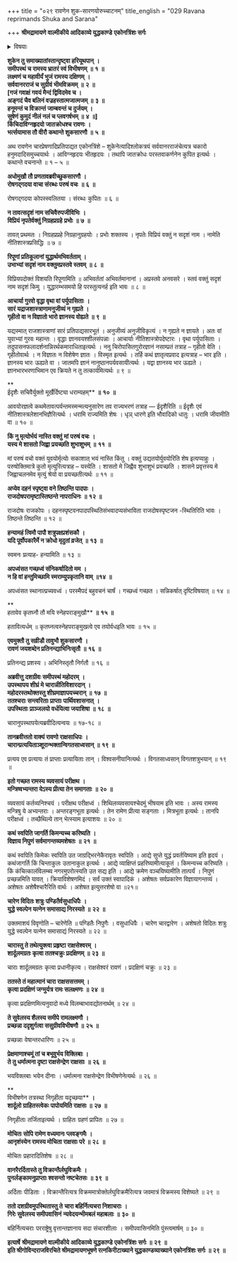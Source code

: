 +++
title = "०२९ रावणेन शुक-सारणयोरुच्चाटनम्"
title_english = "029 Ravana reprimands Shuka and Sarana"

+++
**श्रीमद्रामायणे वाल्मीकीये आदिकाव्ये युद्धकाण्डे** **एकोनत्रिंशः सर्गः**


<details><summary>विषयाः</summary>

शुकसारणकृतशत्रुपक्षप्रशंसनमसहमानेनरावणेन सभर्त्सनं तद्विसर्जनपूर्वकं यथावच्छयनासनादिरामाचरणावगमाय शार्दूलादिचारवरप्रेषणम् ॥ १ ॥ वेषान्तरधारणेनवानर सेनामध्यप्रविष्टैर्विभीषणदृष्टनिवेदितैर्वानरमुष्टिपिष्टैः कृपयारामविमोचितैः शार्दूलादिभिः पुनारावणसमीपगमनम् ॥ २ ॥

</details>


**शुकेन तु समाख्यातांस्तान्दृष्ट्वा हरियूथपान्** **।  
समीपस्थं च रामस्य भ्रातरं स्वं विभीषणम्** **॥** **१** **॥  
लक्ष्मणं च महावीर्यं भुजं रामस्य दक्षिणम्** **।  
सर्ववानरराजं च सुग्रीवं भीमविक्रमम्** **॥** **२** **॥  
\[गजं गवाक्षं गवयं मैन्दं द्विविदमेव च ।  
अङ्गदं चैव बलिनं वज्रहस्तात्मजात्मजम् ॥** **३** **॥  
हनूमन्तं च विक्रान्तं जाम्बवन्तं च दुर्जयम् ।  
सुषेणं कुमुदं नीलं नलं च प्लवगर्षभम् ॥** **४** **॥\]  
किंचिदाविग्नहृदयो जातक्रोधश्च रावणः** **।  
भर्त्सयामास तौ वीरौ कथान्ते शुकसारणौ** **॥** **५** **॥**

अथ रावणेन चारप्रेषणादिप्रतिपाद्यत एकोनत्रिंशे – शुकेनेत्यादिश्लोकत्रयं सर्ववानरराजंचेत्यत्र चकारो हनुमदादिसमुच्चयार्थः । आविग्नहृदयः भीतहृदयः । तथापि जातक्रोधः परस्तवाकर्णनेन कुपित इत्यर्थः । कथान्ते वचनान्ते ॥ १ – ५ ॥



**अधोमुखौ तौ प्रणतावब्रवीच्छुकसारणौ** **।  
रोषगद्गदया वाचा संरब्धः परुषं वचः** **॥** **६** **॥**

रोषगद्गदया कोपस्स्वलितया । संरब्धः कुपितः ॥ ६ ॥



**न तावत्सदृशं नाम सचिवैरुपजीविभिः** **।  
विप्रियं नृपतेर्वक्तुं निग्रहप्रग्रहे** **प्रभोः** **॥** **७** **॥**

तावत् प्रथमतः । निग्रहप्रप्रहे निग्रहानुग्रहयोः । प्रभोः शक्तस्य । नृपतेः विप्रियं वक्तुं न सदृशं नाम । नामेति नीतिशास्त्रप्रसिद्धिः ॥ ७ ॥



**रिपूणां प्रतिकूलानां युद्धार्थमभिवर्तताम्** **।  
उभाभ्यां सदृशं नाम वक्तुमप्रस्तवे स्तवम्** **॥** **८** **॥**

विप्रियपदोक्तं विशयति रिपूणामिति ॥ अभिवर्ततां अभिवर्तमानानां । अप्रस्तवे अनवसरे । स्तवं वक्तुं सदृशं नाम सदृशं किमु । युद्धारम्भसमयो हि परस्तुत्यनर्ह इति भावः ॥ ८ ॥



**आचार्या गुरवो वृद्धा वृथा वां पर्युपासिताः** **।  
सारं यद्राजशास्त्राणामनुजीव्यं न गृह्यते** **।  
गृहीतो वा न विज्ञातो भारो ज्ञानस्य वोह्यते** **॥** **९** **॥**

यद्यस्मात् राजशास्त्राणां सारं प्रतिपाद्यसारभूतं । अनुजीव्यं अनुजीविकृत्यं । न गृह्यते न ज्ञायते । अतः वां युवाभ्यां गुरवः महान्तः । वृद्धाः ज्ञानवयश्शीलसंपन्नाः । आचार्याः नीतिशास्त्रोपदेष्टारः । वृथा पर्युपासिताः । तदुपासनफलादर्शनान्निरर्थकमाराधिताइत्यर्थः । ननु चिरोपासितगुरोरज्ञानं नसाम्प्रतं तत्राह – गृहीतो वेति । गृहीतोवार्थः । न विज्ञातः न विशेषेण ज्ञातः । विस्मृत इत्यर्थः । तर्हि कथं ज्ञातृत्वप्रवाद इत्यत्राह – भार इति । ज्ञानस्य भारः ऊह्यते वा । जातमपि ज्ञानं नानुष्ठानपर्यवसायीत्यर्थः । यद्वा ज्ञानस्य भार ऊह्यते । ज्ञानभारभरणाभिमान एव क्रियते न तु तत्कार्यमित्यर्थः ॥ ९ ॥

**  
ईदृशैः सचिवैर्युक्तो मूर्खैर्दिष्ट्या धराम्यहम्** **॥** **१०** **॥**

आवयोरज्ञत्वे कथमेतावत्पर्यन्तमस्मन्मत्यनुसारेण तव राज्यभरणं तत्राह — ईदृशैरिति ॥ ईदृशैः एवं नीतिशास्त्रलेशानभिज्ञैरित्यर्थः । धरामि राज्यमिति शेषः । धृञ् धारणे इति भौवादिको धातुः । धरामि जीवामीति वा ॥ १० ॥



**किं नु मृत्योर्भयं नास्ति वक्तुं** **मां** **परुषं वचः** **।  
यस्य मे शासतो जिह्वा प्रयच्छति शुभाशुभम्** **॥** **११** **॥**

मां परुषं वचो वक्तं युवयोर्मृत्योः सकाशात् भयं नास्ति किंतु । वक्तुं उद्यतयोर्युवयोरिति शेष इत्यप्याहुः । परुषोक्तिमात्रे कुतो मृत्युरित्यत्राह – यस्येति । शासतो मे जिह्वैव शुभाशुभं प्रयच्छति । शासने प्रवृत्तस्य मे जिह्वाचलनमेव मृत्युं श्रेयो वा प्रयच्छतीत्यर्थः ॥ ११ ॥



**अप्येव दहनं स्पृष्ट्वा वने तिष्ठन्ति पादपाः** **।  
राजदोषपरामृष्टास्तिष्ठन्ते नापराधिनः** **॥** **१२** **॥**

राजदोषः राजकोपः । दहनस्पृष्टवनपादपस्थितिसंभवादप्यसंभाविता राजदोषस्पृष्टजन -स्थितिरिति भावः । तिष्ठन्ते तिष्ठन्ति ॥ १२ ॥



**हन्यामहं त्विमौ पापौ शत्रुपक्षप्रशंसकौ** **।  
यदि पूर्वोपकारैर्मे न क्रोधो मृदुतां व्रजेत्** **॥** **१३** **॥**

स्वमनः प्रत्याह- हन्यामिति ॥ १३ ॥



**अपध्वंसत गच्छध्वं संनिकर्षादितो मम** **।  
न हि वां हन्तुमिच्छामि स्मराम्युपकृतानि वाम्** **॥१४** **॥**

अपध्वंसत स्थानात्प्रच्यवध्वं । परस्मैपदं बहुवचनं चार्षं । गच्छध्वं गच्छत । सन्निकर्षात् दृष्टिविषयात् ॥ १४ ॥

**  
हतावेव कृतघ्नौ तौ मयि स्नेहपराङ्मुखौ** **॥** **१५** **॥**

हतावित्यर्धम् ॥ कृतघ्नत्वस्नेहपराङ्मुखत्वे एव तयोर्वधइति भावः ॥ १५ ॥



**एवमुक्तौ तु सव्रीडौ तावुभौ शुकसारणौ** **।  
रावणं जयशब्देन प्रतिनन्द्याभिनिःसृतौ** **॥** **१६** **॥**

प्रतिनन्द्य प्रशस्य । अभिनिस्तृतौ निर्गतौ ॥ १६ ॥



**अब्रवीत्तु** **दशग्रीवः समीपस्थं महोदरम्** **।  
उपस्थापय शीघ्रं मे चारान्नीतिविशारदान्** **।  
महोदरस्तथोक्तस्तु शीघ्रमाज्ञापयच्चरान् ॥** **१७** **॥  
ततश्चराः सन्त्वरिताः प्राप्ताः पार्थिवशासनात्** **।  
उपस्थिताः प्राञ्जलयो वर्धयित्वा जयाशिषा** **॥** **१८** **॥**

चारानुपस्थापयेत्यब्रवीदित्यन्वयः ॥ १७-१८ ॥



**तानब्रवीत्ततो वाक्यं रावणो राक्षसाधिपः** **।  
चारान्प्रत्ययिताञ्शूरान्भक्तान्विगतसाध्वसान्** **॥** **१९** **॥**

प्रत्यय एव प्रत्यायः तं प्राप्ताः प्रत्यायिताः तान् । विश्वसनीयानित्यर्थः । विगतसाध्वसान् विगतशत्रुभयान् ॥ १९ ॥



**इतो गच्छत रामस्य व्यवसायं परीक्षथ** **।  
मन्त्रिष्वभ्यन्तरा येऽस्य प्रीत्या तेन समागताः** **॥** **२०** **॥**

व्यवसायं कर्तव्यनिश्चयं । परीक्षथ परीक्षध्वं । शिथिलव्यवसायश्चेदमुं भीषयाम इति भावः । अस्य रामस्य मन्त्रिषु ये अभ्यन्तराः । अन्तरङ्गभूता इत्यर्थः । तेन रामेण प्रीत्या सङ्गताः । मित्रभूता इत्यर्थः । तानपि परीक्षध्वं । तच्छैथिल्ये तान् भेत्स्याम इत्याशयः ॥ २० ॥



**कथं स्वपिति जागर्ति किमन्यच्च करिष्यति** **।  
विज्ञाय निपुणं सर्वमागन्तव्यमशेषतः** **॥** **२१** **॥**

कथं स्वपिति किमेकः स्वपिति उत जाग्रद्भिरनेकैरावृतः स्वपिति । आद्ये सुप्ते युद्धं प्रवर्तयिष्याम इति हृदयं । कथंजागर्ति किं चिन्ताकुलः उतानाकुल इत्यर्थः । आद्ये व्याक्षिप्तं प्रहरिष्यामीत्याकूतं । किमन्यच्च करिष्यति । किं कंचित्कालंविलम्ब्य नगरमुपरोत्स्यति उत सद्य इति । आद्ये क्रमेण वञ्चयिष्यामीति तात्पर्यं । निपुणं प्रच्छन्नमिति यावत् । क्रियाविशेषणमिदं । सर्वं उक्तं स्वापादिकं । अशेषतः सर्वप्रकारेण विज्ञायागन्तव्यं । अशेषतः अशेषैश्चारैरिति वार्थः । अशेषत इत्युत्तरशेषो वा ॥२१॥



**चारेण विदितः शत्रुः पण्डितैर्वसुधाधिपैः** **।  
युद्धे स्वल्पेन यत्नेन समासाद्य निरस्यते** **॥** **२२** **॥**

उक्तमाशयं विवृणोति – चारेणेति ॥ पण्डितैः निपुणैः । वसुधाधिपैः । चारेण चारद्वारेण । अशेषतो विदितः शत्रुः युद्धे स्वल्पेन यत्नेन समासाद्यं निरस्यते ॥ २२ ॥



**चारास्तु ते तथेत्युक्त्वा प्रहृष्टा राक्षसेश्वरम्** **।  
शार्दूलमग्रतः कृत्वा ततश्चक्रुः प्रदक्षिणम् ॥** **२३** **॥**

चाराः शार्दूलमग्रतः कृत्वा प्रधानीकृत्य । राक्षसेश्वरं रावणं । प्रदक्षिणं चक्रुः ॥ २३ ॥



**ततस्ते तं महात्मानं चारा राक्षससत्तमम् ।  
कृत्वा प्रदक्षिणं जग्मुर्यत्र रामः सलक्ष्मणः** **॥** **२४** **॥**

कृत्वा प्रदक्षिणमित्यनुवादो मध्ये विलम्बाभावद्योतनार्थम् ॥ २४ ॥



**ते सुवेलस्य शैलस्य समीपे रामलक्ष्मणौ** **।  
प्रच्छन्ना ददृशुर्गत्वा ससुग्रीवविभीषणौ** **॥** **२५** **॥**

प्रच्छन्नाः वेषान्तरधारिणः ॥ २५ ॥



**प्रेक्षमाणाश्चमूं तां च बभूवुर्भय विक्लिबाः ।  
ते तु धर्मात्मना दृष्टा राक्षसेन्द्रेण राक्षसाः** **॥** **२६** **॥**

भयविक्लबाः भयेन दीनाः । धर्मात्मना राक्षसेन्द्रेण विभीषणेनेत्यर्थः ॥ २६ ॥

**  
विभीषणेन तत्रस्था निगृहीता यदृच्छया** **।  
शार्दूलो ग्राहितस्त्वेकः पापोयमिति राक्षसः ॥** **२७** **॥**

निगृहीताः तर्जिताइत्यर्थः । ग्राहितः ग्रहणं प्रापितः ॥ २७ ॥



**मोचितः सोपि रामेण वध्यमानः प्लवङ्गमैः ।  
आनृशंस्येन रामस्य मोचिता राक्षसाः परे ॥** **२८** **॥**

मोचितः प्रहारादितिशेषः ॥ २८ ॥



**वानरैरर्दितास्ते तु विक्रान्तैर्लघुविक्रमैः** **।  
पुनर्लङ्कामनुप्राप्ताः श्वसन्तो नष्टचेतसः** **॥** **३९** **॥**

अर्दिताः पीडिताः । विक्रान्तैरित्यत्र विक्रममात्रोक्तेर्लघुविक्रमैरित्यत्र जवमात्रं विक्रमस्य विशेष्यते ॥ २९ ॥



**ततो दशग्रीवमुपस्थितास्तु ते** **चारा बहिर्नित्यचरा निशाचराः** **।  
गिरेः सुवेलस्य समीपवासिनं** **न्यवेदयन्भीमबलं महाबलाः** **॥** **३०** **॥**

बहिर्नित्यचराः परराष्ट्रेषु वृत्तान्तज्ञानाय सदा संचारशीलाः । समीपवासिनमिति पुंस्त्वमार्षम् ॥ ३० ॥

**इत्यार्षे** **श्रीमद्रामायणे वाल्मीकीये आदिकाव्ये युद्धकाण्डे** **एकोनत्रिंशः सर्गः ॥** **२९** **॥  
इति श्रीगोविन्दराजविरचिते श्रीमद्रामायणभूषणे रत्नकिरीटाख्याने युद्धकाण्डव्याख्याने एकोनत्रिंशः सर्गः ॥ २९ ॥**
